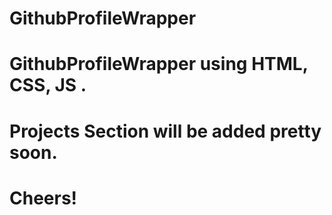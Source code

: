 # GithubProfileWrapper
# GithubProfileWrapper using HTML, CSS, JS . 
# Projects Section will be added pretty soon. 
# Cheers!
